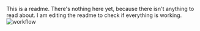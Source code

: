 This is a readme. There's nothing here yet, because there isn't anything to read about.
I am editing the readme to check if everything is working.
![workflow](https://github.com/ThatBoatSmell/se_methods_set08103/actions/workflows/main.yml/badge.svg)